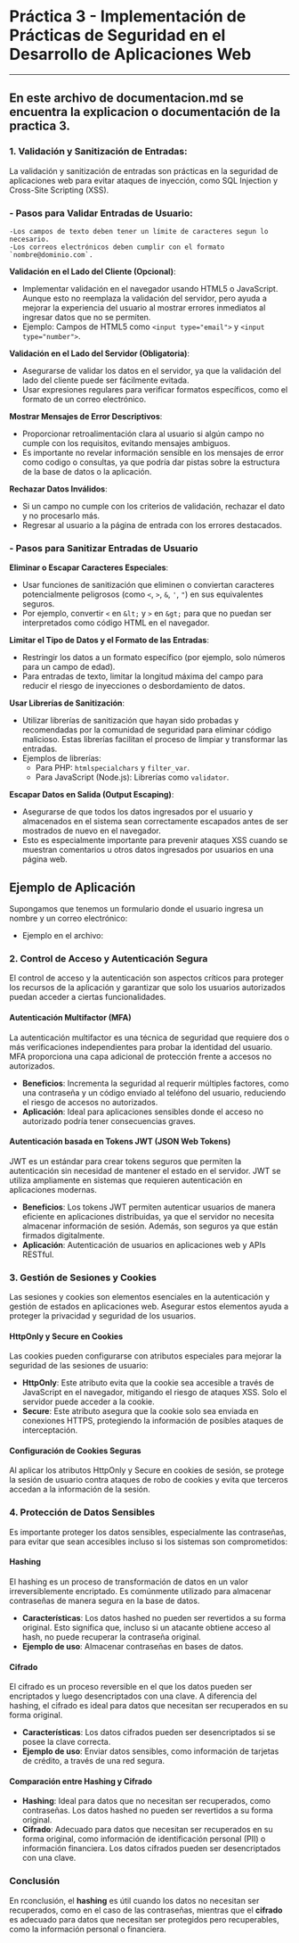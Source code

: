 # Práctica 3 - Implementación de Prácticas de Seguridad en el Desarrollo de Aplicaciones Web
---
En este archivo de documentacion.md se encuentra la explicacion o documentación de la practica 3.
---

### 1. Validación y Sanitización de Entradas:
La validación y sanitización de entradas son prácticas en la seguridad de aplicaciones web para evitar ataques de inyección, como SQL Injection y Cross-Site Scripting (XSS).

### - Pasos para Validar Entradas de Usuario:

    -Los campos de texto deben tener un límite de caracteres segun lo necesario.
    -Los correos electrónicos deben cumplir con el formato `nombre@dominio.com`.

**Validación en el Lado del Cliente (Opcional)**:
   - Implementar validación en el navegador usando HTML5 o JavaScript. Aunque esto no reemplaza la validación del servidor, pero ayuda a mejorar la experiencia del usuario al mostrar errores inmediatos al ingresar datos que no se permiten.
   - Ejemplo: Campos de HTML5 como `<input type="email">` y `<input type="number">`.

**Validación en el Lado del Servidor (Obligatoria)**:
   - Asegurarse de validar los datos en el servidor, ya que la validación del lado del cliente puede ser fácilmente evitada.
   - Usar expresiones regulares para verificar formatos específicos, como el formato de un correo electrónico.

**Mostrar Mensajes de Error Descriptivos**:
   - Proporcionar retroalimentación clara al usuario si algún campo no cumple con los requisitos, evitando mensajes ambiguos.
   - Es importante no revelar información sensible en los mensajes de error como codigo o consultas, ya que podría dar pistas sobre la estructura de la base de datos o la aplicación.

**Rechazar Datos Inválidos**:
   - Si un campo no cumple con los criterios de validación, rechazar el dato y no procesarlo más.
   - Regresar al usuario a la página de entrada con los errores destacados.

### - Pasos para Sanitizar Entradas de Usuario

 **Eliminar o Escapar Caracteres Especiales**:
   - Usar funciones de sanitización que eliminen o conviertan caracteres potencialmente peligrosos (como `<`, `>`, `&`, `'`, `"`) en sus equivalentes seguros.
   - Por ejemplo, convertir `<` en `&lt;` y `>` en `&gt;` para que no puedan ser interpretados como código HTML en el navegador.

 **Limitar el Tipo de Datos y el Formato de las Entradas**:
   - Restringir los datos a un formato específico (por ejemplo, solo números para un campo de edad).
   - Para entradas de texto, limitar la longitud máxima del campo para reducir el riesgo de inyecciones o desbordamiento de datos.

 **Usar Librerías de Sanitización**:
   - Utilizar librerías de sanitización que hayan sido probadas y recomendadas por la comunidad de seguridad para eliminar código malicioso. Estas librerías facilitan el proceso de limpiar y transformar las entradas.
   - Ejemplos de librerías:
     - Para PHP: `htmlspecialchars` y `filter_var`.
     - Para JavaScript (Node.js): Librerías como `validator`.

 **Escapar Datos en Salida (Output Escaping)**:
   - Asegurarse de que todos los datos ingresados por el usuario y almacenados en el sistema sean correctamente escapados antes de ser mostrados de nuevo en el navegador.
   - Esto es especialmente importante para prevenir ataques XSS cuando se muestran comentarios u otros datos ingresados por usuarios en una página web.

## Ejemplo de Aplicación

Supongamos que tenemos un formulario donde el usuario ingresa un nombre y un correo electrónico:

- Ejemplo en el archivo: 


### 2. Control de Acceso y Autenticación Segura
El control de acceso y la autenticación son aspectos críticos para proteger los recursos de la aplicación y garantizar que solo los usuarios autorizados puedan acceder a ciertas funcionalidades.

#### Autenticación Multifactor (MFA)
La autenticación multifactor es una técnica de seguridad que requiere dos o más verificaciones independientes para probar la identidad del usuario. MFA proporciona una capa adicional de protección frente a accesos no autorizados.

- **Beneficios**: Incrementa la seguridad al requerir múltiples factores, como una contraseña y un código enviado al teléfono del usuario, reduciendo el riesgo de accesos no autorizados.
- **Aplicación**: Ideal para aplicaciones sensibles donde el acceso no autorizado podría tener consecuencias graves.

#### Autenticación basada en Tokens JWT (JSON Web Tokens)
JWT es un estándar para crear tokens seguros que permiten la autenticación sin necesidad de mantener el estado en el servidor. JWT se utiliza ampliamente en sistemas que requieren autenticación en aplicaciones modernas.

- **Beneficios**: Los tokens JWT permiten autenticar usuarios de manera eficiente en aplicaciones distribuidas, ya que el servidor no necesita almacenar información de sesión. Además, son seguros ya que están firmados digitalmente.
- **Aplicación**: Autenticación de usuarios en aplicaciones web y APIs RESTful.

### 3. Gestión de Sesiones y Cookies
Las sesiones y cookies son elementos esenciales en la autenticación y gestión de estados en aplicaciones web. Asegurar estos elementos ayuda a proteger la privacidad y seguridad de los usuarios.

#### HttpOnly y Secure en Cookies
Las cookies pueden configurarse con atributos especiales para mejorar la seguridad de las sesiones de usuario:

- **HttpOnly**: Este atributo evita que la cookie sea accesible a través de JavaScript en el navegador, mitigando el riesgo de ataques XSS. Solo el servidor puede acceder a la cookie.
- **Secure**: Este atributo asegura que la cookie solo sea enviada en conexiones HTTPS, protegiendo la información de posibles ataques de interceptación.

#### Configuración de Cookies Seguras
Al aplicar los atributos HttpOnly y Secure en cookies de sesión, se protege la sesión de usuario contra ataques de robo de cookies y evita que terceros accedan a la información de la sesión.

### 4. Protección de Datos Sensibles
Es importante proteger los datos sensibles, especialmente las contraseñas, para evitar que sean accesibles incluso si los sistemas son comprometidos:

#### Hashing
El hashing es un proceso de transformación de datos en un valor irreversiblemente encriptado. Es comúnmente utilizado para almacenar contraseñas de manera segura en la base de datos.

- **Características**: Los datos hashed no pueden ser revertidos a su forma original. Esto significa que, incluso si un atacante obtiene acceso al hash, no puede recuperar la contraseña original.
- **Ejemplo de uso**: Almacenar contraseñas en bases de datos.

#### Cifrado
El cifrado es un proceso reversible en el que los datos pueden ser encriptados y luego desencriptados con una clave. A diferencia del hashing, el cifrado es ideal para datos que necesitan ser recuperados en su forma original.

- **Características**: Los datos cifrados pueden ser desencriptados si se posee la clave correcta.
- **Ejemplo de uso**: Enviar datos sensibles, como información de tarjetas de crédito, a través de una red segura.

#### Comparación entre Hashing y Cifrado
- **Hashing**: Ideal para datos que no necesitan ser recuperados, como contraseñas. Los datos hashed no pueden ser revertidos a su forma original.
- **Cifrado**: Adecuado para datos que necesitan ser recuperados en su forma original, como información de identificación personal (PII) o información financiera. Los datos cifrados pueden ser desencriptados con una clave.

### Conclusión
En rconclusión, el **hashing** es útil cuando los datos no necesitan ser recuperados, como en el caso de las contraseñas, mientras que el **cifrado** es adecuado para datos que necesitan ser protegidos pero recuperables, como la información personal o financiera.